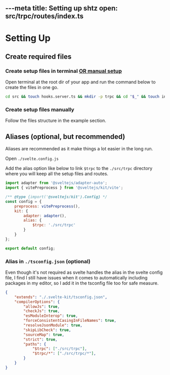 ---meta
title: Setting up shtz
open: src/trpc/routes/index.ts
---

# Setting Up

## Create required files

### Create setup files in terminal [OR manual setup](#create-setup-files-manually)
Open terminal at the root dir of your app and run the command below to create the files in one go.

```bash
cd src && touch hooks.server.ts && mkdir -p trpc && cd "$_" && touch init.ts hooks.ts browserClients.ts serverClients.ts && mkdir -p routes && cd "$_" && touch index.ts && cd ../../../
```

### Create setup files manually
Follow the files structure in the example section.


## Aliases (optional, but recommended)

Aliases are recommended as it make things a lot easier in the long run.

Open `./svelte.config.js`

Add the alias option like below to link `$trpc` to the `./src/trpc` directory where you will keep all the setup files and routes.

```js
import adapter from '@sveltejs/adapter-auto';
import { vitePreprocess } from '@sveltejs/kit/vite';

/** @type {import('@sveltejs/kit').Config} */
const config = {
	preprocess: vitePreprocess(),
	kit: {
		adapter: adapter(),
		alias: {
			$trpc: './src/trpc'
		}
	}
};

export default config;

```

### Alias in `./tsconfig.json` (optional)

Even though it's not required as svelte handles the alias in the svelte config file, I find I still have issues when it comes to automatically including packages in my editor, so I add it in the tsconfig file too for safe measure.

```json
{
	"extends": "./.svelte-kit/tsconfig.json",
	"compilerOptions": {
		"allowJs": true,
		"checkJs": true,
		"esModuleInterop": true,
		"forceConsistentCasingInFileNames": true,
		"resolveJsonModule": true,
		"skipLibCheck": true,
		"sourceMap": true,
		"strict": true,
		"paths": {
			"$trpc": ["./src/trpc"],
			"$trpc/*": ["./src/trpc/*"],
		}
	}
}
```